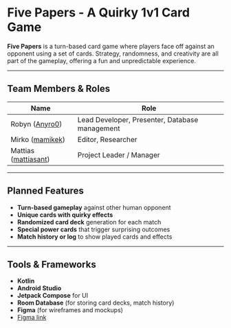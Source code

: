 #  Five Papers - A Quirky 1v1 Card Game

**Five Papers** is a turn-based card game where players face off against an opponent using a set of cards. Strategy, randomness, and creativity are all part of the gameplay, offering a fun and unpredictable experience.

---

##  Team Members & Roles

| Name    | Role                        |
|---------|-----------------------------|
| Robyn ([Anyro0](https://github.com/Anyro0))  |  Lead Developer, Presenter, Database management  |
| Mirko ([mamikek](https://github.com/mamikek))  |  Editor, Researcher         |
| Mattias ([mattiasant](https://github.com/mattiasant)) |  Project Leader / Manager   |

---

##  Planned Features

-  **Turn-based gameplay** against other human opponent
-  **Unique cards with quirky effects** 
-  **Randomized card deck** generation for each match
-  **Special power cards** that trigger surprising outcomes
-  **Match history or log** to show played cards and effects

---

##  Tools & Frameworks

- **Kotlin**
- **Android Studio**
- **Jetpack Compose** for UI
- **Room Database** (for storing card decks, match history)
- **Figma** (for wireframes and mockups)
- [Figma link](https://www.figma.com/design/Ni4zeqOqTy7wsBcOYQe12F/Five-Papers-Phone-game?node-id=0-1&t=NPVLGzjtBzi1af7y-1)

